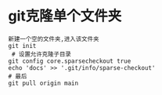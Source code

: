 # git克隆单个文件夹

```shell
新建一个空的文件夹,进入该文件夹  
git init
 # 设置允许克隆子目录
git config core.sparsecheckout true 
echo 'docs' >> '.git/info/sparse-checkout' 
# 最后
git pull origin main
```

